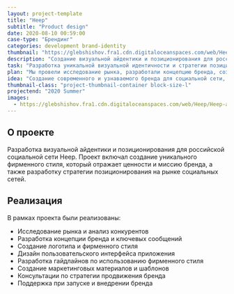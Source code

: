 ```yaml
---
layout: project-template
title: "Heep"
subtitle: "Product design"
date: 2020-08-10 00:59:00
case-type: "Брендинг"
categories: development brand-identity
thumbnail: "https://glebshishov.fra1.cdn.digitaloceanspaces.com/web/Heep/Heep-thumbnail.png"
description: "Создание визуальной айдентики и позиционирования для российской социальной сети Heep."
task: "Разработка уникальной визуальной идентичности и стратегии позиционирования для новой российской социальной сети."
plan: "Мы провели исследование рынка, разработали концепцию бренда, создали визуальную айдентику и подготовили гайдлайны по использованию фирменного стиля."
idea: "Создание современного и узнаваемого бренда для социальной сети, который будет выделяться на фоне конкурентов и привлекать целевую аудиторию."
thumbnail-class: "project-thumbnail-container block-size-l"
projectend: "2020 Summer"
images:
  - https://glebshishov.fra1.cdn.digitaloceanspaces.com/web/Heep/Heep-app-1.jpg
---
```


## О проекте

Разработка визуальной айдентики и позиционирования для российской социальной сети Heep. Проект включал создание уникального фирменного стиля, который отражает ценности и миссию бренда, а также разработку стратегии позиционирования на рынке социальных сетей.

## Реализация

В рамках проекта были реализованы:
- Исследование рынка и анализ конкурентов
- Разработка концепции бренда и ключевых сообщений
- Создание логотипа и фирменного стиля
- Дизайн пользовательского интерфейса приложения
- Разработка гайдлайнов по использованию фирменного стиля
- Создание маркетинговых материалов и шаблонов
- Консультации по стратегии продвижения бренда
- Поддержка при запуске и внедрении бренда
